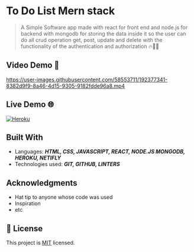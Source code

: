 

# To Do List Mern stack

> A Simple Software app made with react for front end and node.js for backend with mongodb for storing the data inside it so the user can do all crud operation get, post, update and delete with the functionality of the authentication and authorization 🔥💯🚀


## Video Demo 🎥





https://user-images.githubusercontent.com/58553711/192377341-8382d9f9-8a46-4d15-9305-9182fdde96a8.mp4




## Live Demo 🌐

[![Heroku](https://img.shields.io/badge/Heroku-deploy-yellow)]()



## Built With

- Languages: _**HTML, CSS, JAVASCRIPT, REACT, NODE.JS MONGODB, HEROKU, NETIFLY**_
- Technologies used: _**GIT, GITHUB, LINTERS**_



## Acknowledgments

- Hat tip to anyone whose code was used
- Inspiration
- etc

## 📝 License

This project is [MIT](/LICENSE) licensed.
